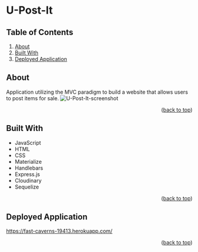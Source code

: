<div id="top"></div>

# U-Post-It

## Table of Contents
<ol>
    <li><a href="#about">About</a></li>
    <li><a href="#built-with">Built With</a></li>
    <li><a href="#deployed-application">Deployed Application</a></li>
</ol>

## About
Application utilizing the MVC paradigm to build a website that allows users to post items for sale.
![U-Post-It-screenshot](https://user-images.githubusercontent.com/94558036/162630925-aa4f7d16-b087-4feb-9821-6bbd5ee4c67e.png)
<p align="right">(<a href="#top">back to top</a>)</p>

## Built With 
* JavaScript
* HTML
* CSS
* Materialize
* Handlebars
* Express.js
* Cloudinary
* Sequelize
<p align="right">(<a href="#top">back to top</a>)</p>

## Deployed Application
https://fast-caverns-19413.herokuapp.com/
<p align="right">(<a href="#top">back to top</a>)</p>
